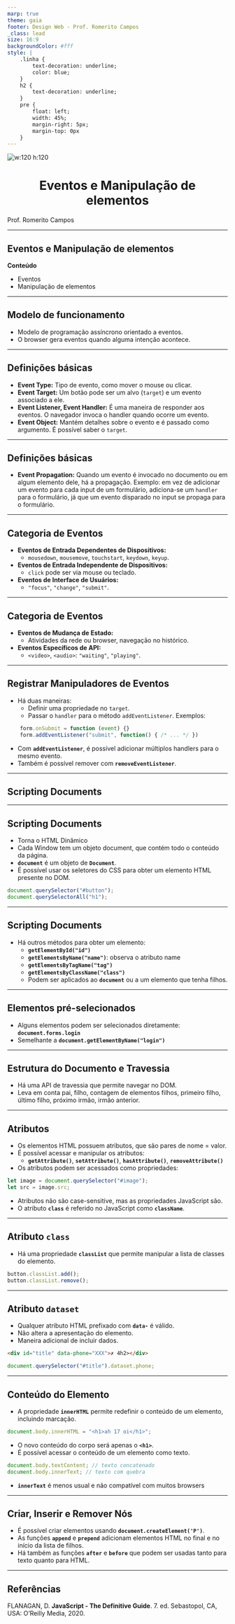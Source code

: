 ```yaml
---
marp: true
theme: gaia
footer: Design Web - Prof. Romerito Campos
_class: lead
size: 16:9
backgroundColor: #fff
style: |
    .linha {
        text-decoration: underline;
        color: blue;
    } 
    h2 {
        text-decoration: underline;
    }    
    pre {
        float: left;
        width: 45%;
        margin-right: 5px;
        margin-top: 0px
    }
---
```



![w:120 h:120](../../../assets/ifrn-vertical.png)
# Eventos e Manipulação de elementos
Prof. Romerito Campos

---
## Eventos e Manipulação de elementos

**Conteúdo**

- Eventos
- Manipulação de elementos

---

## Modelo de funcionamento

- Modelo de programação assíncrono orientado a eventos.
- O browser gera eventos quando alguma intenção acontece.

---

## Definições básicas

- **Event Type:** Tipo de evento, como mover o mouse ou clicar.
- **Event Target:** Um botão pode ser um alvo (`target`) e um evento associado a ele.
- **Event Listener, Event Handler:** É uma maneira de responder aos eventos. O navegador invoca o handler quando ocorre um evento.
- **Event Object:** Mantém detalhes sobre o evento e é passado como argumento. É possível saber o `target`.

---

## Definições básicas

- **Event Propagation:** Quando um evento é invocado no documento ou em algum elemento dele, há a propagação. Exemplo: em vez de adicionar um evento para cada input de um formulário, adiciona-se um `handler` para o formulário, já que um evento disparado no input se propaga para o formulário.

---

## Categoria de Eventos

- **Eventos de Entrada Dependentes de Dispositivos:**
    - `mousedown`, `mousemove`, `touchstart`, `keydown`, `keyup`.
- **Eventos de Entrada Independente de Dispositivos:**
    - `click` pode ser via mouse ou teclado.
- **Eventos de Interface de Usuários:**
    - `"focus"`, `"change"`, `"submit"`.

---
## Categoria de Eventos

- **Eventos de Mudança de Estado:**
    - Atividades da rede ou browser, navegação no histórico.
- **Eventos Específicos de API:**
    - `<video>`, `<audio>`: `"waiting"`, `"playing"`.

---

## Registrar Manipuladores de Eventos

- Há duas maneiras:
    - Definir uma propriedade no `target`.
    - Passar o `handler` para o método `addEventListener`.
Exemplos:    
```javascript
    form.onSubmit = function (event) {}
    form.addEventListener("submit", function() { /* ... */ })
```
- Com **`addEventListener`**, é possível adicionar múltiplos handlers para o mesmo evento.
- Também é possível remover com **`removeEventListener`**.

---
<style scoped>
section {
    display: flex;
    flex-direction: column;
    justify-content: center;
    align-items:center;
}

h1 {
    text-align:center;
}
</style>

## Scripting Documents

---

## Scripting Documents

- Torna o HTML Dinâmico
- Cada Window tem um objeto document, que contém todo o conteúdo da página.
- **`document`** é um objeto de **`Document`**.
- É possível usar os seletores do CSS para obter um elemento HTML presente no DOM.
```javascript
document.querySelector("#button");
document.querySelectorAll("h1");
```
---

## Scripting Documents

- Há outros métodos para obter um elemento:
    - **`getElementById("id")`**
    - **`getElementsByName("name")`**: observa o atributo name
    - **`getElementsByTagName("tag")`**
    - **`getElementsByClassName("class")`**
    - Podem ser aplicados ao **`document`** ou a um elemento que tenha filhos.

---

## Elementos pré-selecionados

- Alguns elementos podem ser selecionados diretamente: **`document.forms.login`**
- Semelhante a **`document.getElementByName("login")`**

---

## Estrutura do Documento e Travessia

- Há uma API de travessia que permite navegar no DOM.
- Leva em conta pai, filho, contagem de elementos filhos, primeiro filho, último filho, próximo irmão, irmão anterior.

---

## Atributos

<style> pre{float: none}</style>

- Os elementos HTML possuem atributos, que são pares de nome = valor.
- É possível acessar e manipular os atributos:
    - **`getAttribute()`**, **`setAttribute()`**, **`hasAttribute()`**, **`removeAttribute()`**
- Os atributos podem ser acessados como propriedades:
    
```javascript
let image = document.querySelector("#image");
let src = image.src;
```
    
- Atributos não são case-sensitive, mas as propriedades JavaScript são.
- O atributo **`class`** é referido no JavaScript como **`className`**.

---

## Atributo `class`

- Há uma propriedade **`classList`** que permite manipular a lista de classes do elemento.
    
```javascript
button.classList.add();
button.classList.remove();
```

---

## Atributo `dataset`

- Qualquer atributo HTML prefixado com **`data-`** é válido.
- Não altera a apresentação do elemento.
- Maneira adicional de incluir dados.
    
```html
<div id="title" data-phone="XXX">✗ 4h2></div>
```

```javascript
document.querySelector("#title").dataset.phone;
``` 
---

## Conteúdo do Elemento

- A propriedade **`innerHTML`** permite redefinir o conteúdo de um elemento, incluindo marcação.
    
```javascript
document.body.innerHTML = "<h1>ah 17 oi</h1>";
```
    
- O novo conteúdo do corpo será apenas o **`<h1>`**.
- É possível acessar o conteúdo de um elemento como texto.
    
```javascript
document.body.textContent; // texto concatenado
document.body.innerText; // texto com quebra
```
    
- **`innerText`** é menos usual e não compatível com muitos browsers

---

## Criar, Inserir e Remover Nós

- É possível criar elementos usando **`document.createElement('P')`**.
- As funções **`append`** e **`prepend`** adicionam elementos HTML no final e no início da lista de filhos.
- Há também as funções **`after`** e **`before`** que podem ser usadas tanto para texto quanto para HTML.

---

## Referências

FLANAGAN, D. **JavaScript - The Definitive Guide**. 7. ed. Sebastopol, CA, USA: O’Reilly Media, 2020.